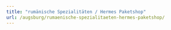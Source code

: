 ```yaml
---
title: "rumänische Spezialitäten / Hermes Paketshop"
url: /augsburg/rumaenische-spezialitaeten-hermes-paketshop/
---
```

